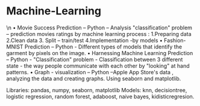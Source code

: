 # Machine-Learning
\n
• Movie Success Prediction – Python – Analysis "classification" problem – prediction movies ratings by machine learning process : 1.Preparing data 2.Clean data 3. Split – train/test 4.Implementation -by models
• Fashion-MNIST Prediction – Python - Different types of models that identify the garment by pixels on the image.
• Harnessing Machine Learning Prediction – Python - "Classification" problem - Classification between 3 different state - the way people communicate with each other by "looking" at hand patterns.
• Graph - visualization – Python –Apple App Store's data , analyzing the data and creating graphs. Using seaborn and matplotlib.

Libraries: pandas, numpy, seaborn, matplotlib
Models: knn, decisiontree, logistic regression, random forest, adaboost, naive bayes, kidisticregresion.
